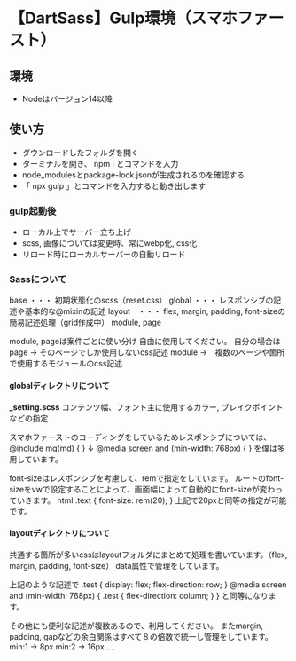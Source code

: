 # 【DartSass】Gulp環境（スマホファースト）

## 環境
- Nodeはバージョン14以降

## 使い方
- ダウンロードしたフォルダを開く
- ターミナルを開き、 npm i とコマンドを入力
- node_modulesとpackage-lock.jsonが生成されるのを確認する
- 「 npx gulp 」とコマンドを入力すると動き出します

### gulp起動後
- ローカル上でサーバー立ち上げ
- scss, 画像については変更時、常にwebp化, css化
- リロード時にローカルサーバーの自動リロード


### Sassについて
base    ・・・ 初期状態化のscss（reset.css）
global  ・・・ レスポンシブの記述や基本的な@mixinの記述
layout　・・・ flex, margin, padding, font-sizeの簡易記述処理（grid作成中）
module, page   

module, pageは案件ごとに使い分け
自由に使用してください。
自分の場合はpage → そのページでしか使用しないcss記述
module →　複数のページや箇所で使用するモジュールのcss記述

#### globalディレクトリについて
**_setting.scss**
コンテンツ幅、フォント主に使用するカラー, ブレイクポイントなどの指定

スマホファーストのコーディングをしているためレスポンシブについては、
@include mq(md) {
}
↓
@media screen and (min-width: 768px) {
}
を僕は多用しています。

font-sizeはレスポンシブを考慮して、remで指定をしています。
ルートのfont-sizeをvwで設定することによって、画面幅によって自動的にfont-sizeが変わっていきます。
html
.text {
  font-size: rem(20);
}
上記で20pxと同等の指定が可能です。

#### layoutディレクトリについて
共通する箇所が多いcssはlayoutフォルダにまとめて処理を書いています。（flex, margin, padding, font-size）
data属性で管理をしています。

<div class="test flex" data-dir="min:row md:column">
</div>
上記のような記述で
.test {
  display: flex;
  flex-direction: row;
}
@media screen and (min-width: 768px) {
  .test {
    flex-direction: column;
  }
}
と同等になります。

その他にも便利な記述が複数あるので、利用してください。
またmargin, padding, gapなどの余白関係はすべて８の倍数で統一し管理をしています。
min:1 → 8px 
min:2 → 16px 
....
